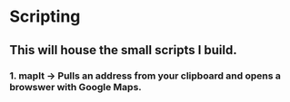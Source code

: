 # Scripting

## This will house the small scripts I build.

### 1. mapIt -> Pulls an address from your clipboard and opens a browswer with Google Maps.
